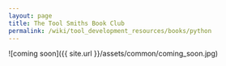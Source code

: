 ```yaml
---
layout: page
title: The Tool Smiths Book Club
permalink: /wiki/tool_development_resources/books/python
---
```

![coming soon]({{ site.url }}/assets/common/coming_soon.jpg)